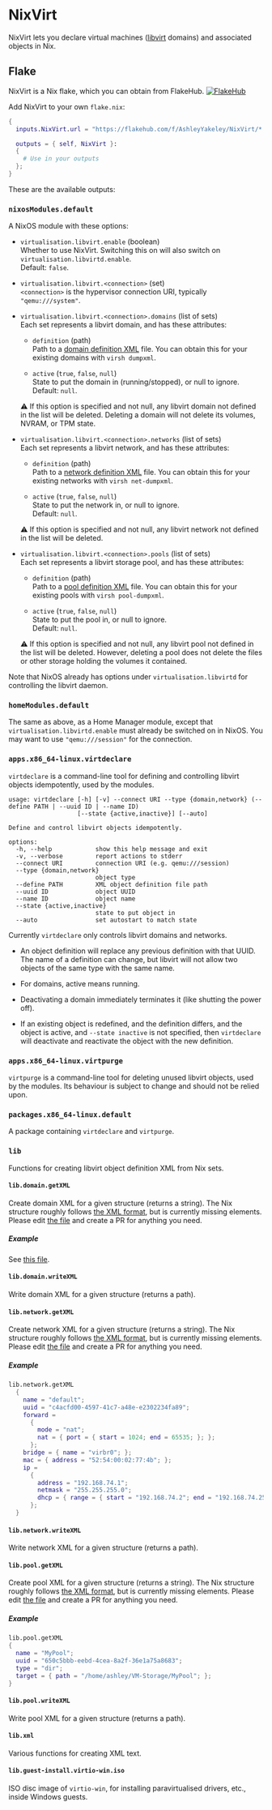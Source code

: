 # NixVirt

NixVirt lets you declare virtual machines ([libvirt](https://libvirt.org/) domains) and associated objects in Nix.

## Flake

NixVirt is a Nix flake, which you can obtain from FlakeHub. [![FlakeHub](https://img.shields.io/endpoint?url=https://flakehub.com/f/AshleyYakeley/NixVirt/badge)](https://flakehub.com/flake/AshleyYakeley/NixVirt)

Add NixVirt to your own `flake.nix`:

```nix
{
  inputs.NixVirt.url = "https://flakehub.com/f/AshleyYakeley/NixVirt/*.tar.gz";

  outputs = { self, NixVirt }:
  {
    # Use in your outputs
  };
}
```

These are the available outputs:

### `nixosModules.default`

A NixOS module with these options:

* `virtualisation.libvirt.enable` (boolean)  
Whether to use NixVirt.
Switching this on will also switch on `virtualisation.libvirtd.enable`.  
Default: `false`.

* `virtualisation.libvirt.<connection>` (set)  
`<connection>` is the hypervisor connection URI, typically `"qemu:///system"`.  

* `virtualisation.libvirt.<connection>.domains` (list of sets)  
Each set represents a libvirt domain, and has these attributes:

  * `definition` (path)  
  Path to a [domain definition XML](https://libvirt.org/formatdomain.html) file.
  You can obtain this for your existing domains with `virsh dumpxml`.

  * `active` (`true`, `false`, `null`)  
  State to put the domain in (running/stopped), or null to ignore.  
  Default: `null`.

  :warning: If this option is specified and not null, any libvirt domain not defined in the list will be deleted.
  Deleting a domain will not delete its volumes, NVRAM, or TPM state.

* `virtualisation.libvirt.<connection>.networks` (list of sets)  
Each set represents a libvirt network, and has these attributes:

  * `definition` (path)  
  Path to a [network definition XML](https://libvirt.org/formatnetwork.html) file.
  You can obtain this for your existing networks with `virsh net-dumpxml`.

  * `active` (`true`, `false`, `null`)  
  State to put the network in, or null to ignore.  
  Default: `null`.

  :warning: If this option is specified and not null, any libvirt network not defined in the list will be deleted.

* `virtualisation.libvirt.<connection>.pools` (list of sets)  
Each set represents a libvirt storage pool, and has these attributes:

  * `definition` (path)  
  Path to a [pool definition XML](https://libvirt.org/formatstorage.html) file.
  You can obtain this for your existing pools with `virsh pool-dumpxml`.

  * `active` (`true`, `false`, `null`)  
  State to put the pool in, or null to ignore.  
  Default: `null`.

  :warning: If this option is specified and not null, any libvirt pool not defined in the list will be deleted.
  However, deleting a pool does not delete the files or other storage holding the volumes it contained.

Note that NixOS already has options under `virtualisation.libvirtd` for controlling the libvirt daemon.

### `homeModules.default`

The same as above, as a Home Manager module, except that `virtualisation.libvirtd.enable` must already be switched on in NixOS.
You may want to use `"qemu:///session"` for the connection.

### `apps.x86_64-linux.virtdeclare`

`virtdeclare` is a command-line tool for defining and controlling libvirt objects idempotently, used by the modules.

```
usage: virtdeclare [-h] [-v] --connect URI --type {domain,network} (--define PATH | --uuid ID | --name ID)
                   [--state {active,inactive}] [--auto]

Define and control libvirt objects idempotently.

options:
  -h, --help            show this help message and exit
  -v, --verbose         report actions to stderr
  --connect URI         connection URI (e.g. qemu:///session)
  --type {domain,network}
                        object type
  --define PATH         XML object definition file path
  --uuid ID             object UUID
  --name ID             object name
  --state {active,inactive}
                        state to put object in
  --auto                set autostart to match state
```

Currently `virtdeclare` only controls libvirt domains and networks.

* An object definition will replace any previous definition with that UUID. The name of a definition can change, but libvirt will not allow two objects of the same type with the same name.

* For domains, active means running.

* Deactivating a domain immediately terminates it (like shutting the power off).

* If an existing object is redefined, and the definition differs, and the object is active,
and `--state inactive` is not specified, then `virtdeclare` will deactivate and reactivate the object with the new definition.

### `apps.x86_64-linux.virtpurge`

`virtpurge` is a command-line tool for deleting unused libvirt objects, used by the modules.
Its behaviour is subject to change and should not be relied upon.

### `packages.x86_64-linux.default`

A package containing `virtdeclare` and `virtpurge`.

### `lib`

Functions for creating libvirt object definition XML from Nix sets.

#### `lib.domain.getXML`

Create domain XML for a given structure (returns a string).
The Nix structure roughly follows [the XML format](https://libvirt.org/formatdomain.html), but is currently missing elements.
Please edit [the file](generate-xml/domain.nix) and create a PR for anything you need.

##### Example

See [this file](checks/domain/win11/input.nix).

#### `lib.domain.writeXML`

Write domain XML for a given structure (returns a path).

#### `lib.network.getXML`

Create network XML for a given structure (returns a string).
The Nix structure roughly follows [the XML format](https://libvirt.org/formatnetwork.html), but is currently missing elements.
Please edit [the file](generate-xml/network.nix) and create a PR for anything you need.

##### Example

```nix
lib.network.getXML
  {
    name = "default";
    uuid = "c4acfd00-4597-41c7-a48e-e2302234fa89";
    forward =
      {
        mode = "nat";
        nat = { port = { start = 1024; end = 65535; }; };
      };
    bridge = { name = "virbr0"; };
    mac = { address = "52:54:00:02:77:4b"; };
    ip =
      {
        address = "192.168.74.1";
        netmask = "255.255.255.0";
        dhcp = { range = { start = "192.168.74.2"; end = "192.168.74.254"; }; };
      };
  }
```

#### `lib.network.writeXML`

Write network XML for a given structure (returns a path).

#### `lib.pool.getXML`

Create pool XML for a given structure (returns a string).
The Nix structure roughly follows [the XML format](https://libvirt.org/formatstorage.html), but is currently missing elements.
Please edit [the file](generate-xml/pool.nix) and create a PR for anything you need.

##### Example

```nix
lib.pool.getXML
{
  name = "MyPool";
  uuid = "650c5bbb-eebd-4cea-8a2f-36e1a75a8683";
  type = "dir";
  target = { path = "/home/ashley/VM-Storage/MyPool"; };
}
```

#### `lib.pool.writeXML`

Write pool XML for a given structure (returns a path).

#### `lib.xml`

Various functions for creating XML text.

#### `lib.guest-install.virtio-win.iso`

ISO disc image of `virtio-win`, for installing paravirtualised drivers, etc., inside Windows guests.
